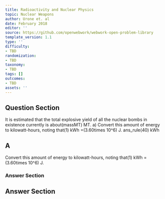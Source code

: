 ```yaml
---
title: Radioactivity and Nuclear Physics
topic: Nuclear Weapons
author: Urone et. al
date: February 2018
editor: ''
source: https://github.com/openwebwork/webwork-open-problem-library
template_version: 1.1
type: ''
difficulty:
- TBD
randomization:
- TBD
taxonomy:
- TBD
tags: []
outcomes:
- TBD
assets: ''
---
```


## Question Section 

It is estimated that the total explosive yield of all the nuclear bombs in existence
currently is about(massMT) MT. 
a) Convert this amount of energy to kilowatt-hours, noting that(1) kWh =(3.60times 10^6) J. 
ans_rule(40) kWh

## A
Convert this amount of energy to kilowatt-hours, noting that(1) kWh =(3.60times 10^6) J. 
### Answer Section


## Answer Section

